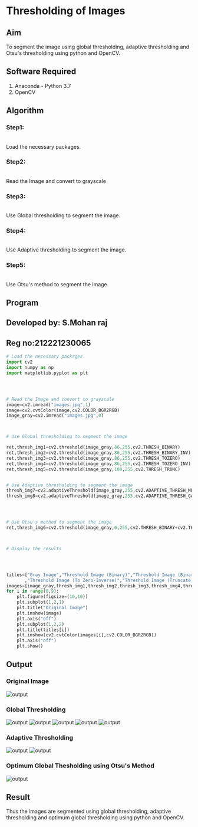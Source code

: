# Thresholding of Images
## Aim
To segment the image using global thresholding, adaptive thresholding and Otsu's thresholding using python and OpenCV.

## Software Required
1. Anaconda - Python 3.7
2. OpenCV

## Algorithm

### Step1:
<br>Load the necessary packages.

### Step2:
<br>Read the Image and convert to grayscale

### Step3:
<br>Use Global thresholding to segment the image.

### Step4:
<br>Use Adaptive thresholding to segment the image.

### Step5:
<br>Use Otsu's method to segment the image.

## Program
## Developed by: S.Mohan raj
## Reg no:212221230065

```python
# Load the necessary packages
import cv2
import numpy as np
import matplotlib.pyplot as plt




# Read the Image and convert to grayscale
image=cv2.imread("images.jpg",1)
image=cv2.cvtColor(image,cv2.COLOR_BGR2RGB)
image_gray=cv2.imread("images.jpg",0)



# Use Global thresholding to segment the image

ret,thresh_img1=cv2.threshold(image_gray,86,255,cv2.THRESH_BINARY)
ret,thresh_img2=cv2.threshold(image_gray,86,255,cv2.THRESH_BINARY_INV)
ret,thresh_img3=cv2.threshold(image_gray,86,255,cv2.THRESH_TOZERO)
ret,thresh_img4=cv2.threshold(image_gray,86,255,cv2.THRESH_TOZERO_INV)
ret,thresh_img5=cv2.threshold(image_gray,100,255,cv2.THRESH_TRUNC)


# Use Adaptive thresholding to segment the image
thresh_img7=cv2.adaptiveThreshold(image_gray,255,cv2.ADAPTIVE_THRESH_MEAN_C,cv2.THRESH_BINARY,11,2)
thresh_img8=cv2.adaptiveThreshold(image_gray,255,cv2.ADAPTIVE_THRESH_GAUSSIAN_C,cv2.THRESH_BINARY,11,2)




# Use Otsu's method to segment the image 
ret,thresh_img6=cv2.threshold(image_gray,0,255,cv2.THRESH_BINARY+cv2.THRESH_OTSU)



# Display the results




titles=["Gray Image","Threshold Image (Binary)","Threshold Image (Binary Inverse)","Threshold Image (To Zero)"
       ,"Threshold Image (To Zero-Inverse)","Threshold Image (Truncate)","Otsu","Adaptive Threshold (Mean)","Adaptive Threshold (Gaussian)"]
images=[image_gray,thresh_img1,thresh_img2,thresh_img3,thresh_img4,thresh_img5,thresh_img6,thresh_img7,thresh_img8]
for i in range(0,9):
    plt.figure(figsize=(10,10))
    plt.subplot(1,2,1)
    plt.title("Original Image")
    plt.imshow(image)
    plt.axis("off")
    plt.subplot(1,2,2)
    plt.title(titles[i])
    plt.imshow(cv2.cvtColor(images[i],cv2.COLOR_BGR2RGB))
    plt.axis("off")
    plt.show()
```
## Output

### Original Image
![output](1.png)

### Global Thresholding
![output](2.png)
![output](3.png)
![output](4.png)
![output](5.png)
![output](6.png)
### Adaptive Thresholding
![output](9.png)
![output](8.png)
### Optimum Global Thesholding using Otsu's Method
![output](7.png)

## Result
Thus the images are segmented using global thresholding, adaptive thresholding and optimum global thresholding using python and OpenCV.

